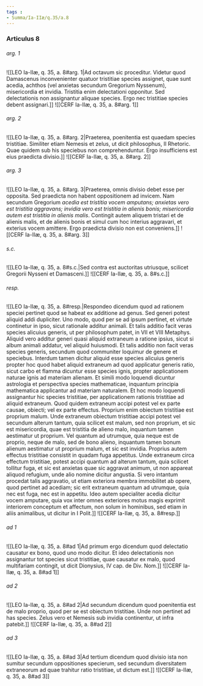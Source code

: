 ```yaml
---
tags : 
- Summa/Ia-IIæ/q.35/a.8
---
```


### Articulus 8

###### arg. 1
![[LEO Ia-IIæ, q. 35, a. 8#arg. 1|Ad octavum sic proceditur. Videtur quod Damascenus inconvenienter quatuor tristitiae species assignet, quae sunt acedia, achthos (vel anxietas secundum Gregorium Nyssenum), misericordia et invidia. Tristitia enim delectationi opponitur. Sed delectationis non assignantur aliquae species. Ergo nec tristitiae species debent assignari.]]
![[CERF Ia-IIæ, q. 35, a. 8#arg. 1]]

###### arg. 2
![[LEO Ia-IIæ, q. 35, a. 8#arg. 2|Praeterea, poenitentia est quaedam species tristitiae. Similiter etiam Nemesis et zelus, ut dicit philosophus, II Rhetoric. Quae quidem sub his speciebus non comprehenduntur. Ergo insufficiens est eius praedicta divisio.]]
![[CERF Ia-IIæ, q. 35, a. 8#arg. 2]]

###### arg. 3
![[LEO Ia-IIæ, q. 35, a. 8#arg. 3|Praeterea, omnis divisio debet esse per opposita. Sed praedicta non habent oppositionem ad invicem. Nam secundum Gregorium *acedia est tristitia vocem amputans; anxietas vero est tristitia aggravans; invidia vero est tristitia in alienis bonis; misericordia autem est tristitia in alienis malis*. Contingit autem aliquem tristari et de alienis malis, et de alienis bonis et simul cum hoc interius aggravari, et exterius vocem amittere. Ergo praedicta divisio non est conveniens.]]
![[CERF Ia-IIæ, q. 35, a. 8#arg. 3]]

###### s.c.
![[LEO Ia-IIæ, q. 35, a. 8#s.c.|Sed contra est auctoritas utriusque, scilicet Gregorii Nysseni et Damasceni.]]
![[CERF Ia-IIæ, q. 35, a. 8#s.c.]]

###### resp.
![[LEO Ia-IIæ, q. 35, a. 8#resp.|Respondeo dicendum quod ad rationem speciei pertinet quod se habeat ex additione ad genus. Sed generi potest aliquid addi dupliciter. Uno modo, quod per se ad ipsum pertinet, et virtute continetur in ipso, sicut rationale additur animali. Et talis additio facit veras species alicuius generis, ut per philosophum patet, in VII et VIII Metaphys. Aliquid vero additur generi quasi aliquid extraneum a ratione ipsius, sicut si album animali addatur, vel aliquid huiusmodi. Et talis additio non facit veras species generis, secundum quod communiter loquimur de genere et speciebus. Interdum tamen dicitur aliquid esse species alicuius generis propter hoc quod habet aliquid extraneum ad quod applicatur generis ratio, sicut carbo et flamma dicuntur esse species ignis, propter applicationem naturae ignis ad materiam alienam. Et simili modo loquendi dicuntur astrologia et perspectiva species mathematicae, inquantum principia mathematica applicantur ad materiam naturalem. Et hoc modo loquendi assignantur hic species tristitiae, per applicationem rationis tristitiae ad aliquid extraneum. Quod quidem extraneum accipi potest vel ex parte causae, obiecti; vel ex parte effectus. Proprium enim obiectum tristitiae est proprium malum. Unde extraneum obiectum tristitiae accipi potest vel secundum alterum tantum, quia scilicet est malum, sed non proprium, et sic est misericordia, quae est tristitia de alieno malo, inquantum tamen aestimatur ut proprium. Vel quantum ad utrumque, quia neque est de proprio, neque de malo, sed de bono alieno, inquantum tamen bonum alienum aestimatur ut proprium malum, et sic est invidia. Proprius autem effectus tristitiae consistit in quadam fuga appetitus. Unde extraneum circa effectum tristitiae, potest accipi quantum ad alterum tantum, quia scilicet tollitur fuga, et sic est anxietas quae sic aggravat animum, ut non appareat aliquod refugium, unde alio nomine dicitur angustia. Si vero intantum procedat talis aggravatio, ut etiam exteriora membra immobilitet ab opere, quod pertinet ad acediam; sic erit extraneum quantum ad utrumque, quia nec est fuga, nec est in appetitu. Ideo autem specialiter acedia dicitur vocem amputare, quia vox inter omnes exteriores motus magis exprimit interiorem conceptum et affectum, non solum in hominibus, sed etiam in aliis animalibus, ut dicitur in I Polit.]]
![[CERF Ia-IIæ, q. 35, a. 8#resp.]]

###### ad 1
![[LEO Ia-IIæ, q. 35, a. 8#ad 1|Ad primum ergo dicendum quod delectatio causatur ex bono, quod uno modo dicitur. Et ideo delectationis non assignantur tot species sicut tristitiae, quae causatur ex malo, quod multifariam contingit, ut dicit Dionysius, IV cap. de Div. Nom.]]
![[CERF Ia-IIæ, q. 35, a. 8#ad 1]]

###### ad 2
![[LEO Ia-IIæ, q. 35, a. 8#ad 2|Ad secundum dicendum quod poenitentia est de malo proprio, quod per se est obiectum tristitiae. Unde non pertinet ad has species. Zelus vero et Nemesis sub invidia continentur, ut infra patebit.]]
![[CERF Ia-IIæ, q. 35, a. 8#ad 2]]

###### ad 3
![[LEO Ia-IIæ, q. 35, a. 8#ad 3|Ad tertium dicendum quod divisio ista non sumitur secundum oppositiones specierum, sed secundum diversitatem extraneorum ad quae trahitur ratio tristitiae, ut dictum est.]]
![[CERF Ia-IIæ, q. 35, a. 8#ad 3]]

